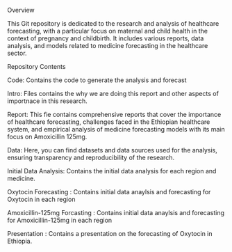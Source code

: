 Overview

This Git repository is dedicated to the research and analysis of healthcare forecasting, with a particular focus on maternal and child health in the context of pregnancy and childbirth. It includes various reports, data analysis, and models related to medicine forecasting in the healthcare sector.

Repository Contents

Code: Contains the code to generate the analysis and forecast

Intro: Files contains the why we are doing this report and other aspects of importnace in this research.

Report: This fie contains comprehensive reports that cover the importance of healthcare forecasting, challenges faced in the Ethiopian healthcare system, and empirical analysis of medicine forecasting models with its main focus on Amoxicillin 125mg.


Data: Here, you can find datasets and data sources used for the analysis, ensuring transparency and reproducibility of the research.

Initial Data Analysis: Contains the initial data analysis for each region and medicine.

Oxytocin Forecasting : Contains initial data anaylsis and forecasting for Oxytocin in each region

Amoxicillin-125mg Forcasting : Contains initial data anaylsis and forecasting for Amoxicillin-125mg in each region

Presentation : Contains a presentation on the forecasting of Oxytocin in Ethiopia.


